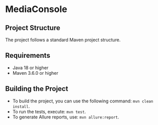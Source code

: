 # MediaConsole

## Project Structure

The project follows a standard Maven project structure.

## Requirements

- Java 18 or higher
- Maven 3.6.0 or higher

## Building the Project

- To build the project, you can use the following command: `mvn clean install`.
- To run the tests, execute: `mvn test`.
- To generate Allure reports, use: `mvn allure:report`. 
  
